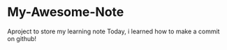 # My-Awesome-Note
Aproject to store my learning note
Today, i learned how to make a commit on github!
